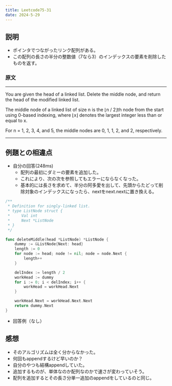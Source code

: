 ```yaml
---
title: Leetcode75-31
date: 2024-5-29
---
```

## 説明

+ ポインタでつながったリンク配列がある。
+ この配列の長さの半分の整数値（7なら3）のインデックスの要素を削除したものを返す。

### 原文

---
You are given the head of a linked list. Delete the middle node, and return the head of the modified linked list.

The middle node of a linked list of size n is the ⌊n / 2⌋th node from the start using 0-based indexing, where ⌊x⌋ denotes the largest integer less than or equal to x.

For n = 1, 2, 3, 4, and 5, the middle nodes are 0, 1, 1, 2, and 2, respectively.

---

## 例題との相違点

+ 自分の回答(248ms)
  + 配列の最初にダミーの要素を追加した。
  + これにより、次の次を参照してもエラーにならなくなった。
  + 基本的には長さを求めて、半分の阿多愛を出して、先頭からたどって削除対象のインデックスになったら、nextをnext.nextに置き換える。

```go
/**
 * Definition for singly-linked list.
 * type ListNode struct {
 *     Val int
 *     Next *ListNode
 * }
 */

func deleteMiddle(head *ListNode) *ListNode {
	dummy := &ListNode{Next: head}
	length := 0
	for node := head; node != nil; node = node.Next {
		length++
	}

	delIndex := length / 2
	workHead := dummy
	for i := 0; i < delIndex; i++ {
		workHead = workHead.Next
	}

	workHead.Next = workHead.Next.Next
	return dummy.Next
}
```

+ 回答例（なし）

## 感想

+ そのアルゴリズムは全く分からなかった。
+ 何回もappendするけど早いのか？
+ 自分のやつも結構appendしていた。
+ 追加するものが、単体なのか配列なのかで速さが変わっていそう。
+ 配列を追加するとその長さ分単一追加のappendをしているのと同じ。
